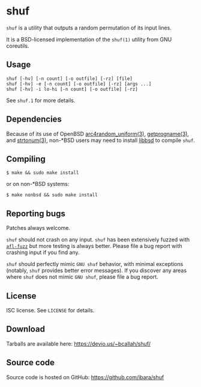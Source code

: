 shuf
====
`shuf` is a utility that outputs a random permutation of its input lines.

It is a BSD-licensed implementation of the `shuf(1)` utility from GNU
coreutils.

Usage
-----
```
shuf [-hv] [-n count] [-o outfile] [-rz] [file]
shuf [-hv] -e [-n count] [-o outfile] [-rz] [args ...]
shuf [-hv] -i lo-hi [-n count] [-o outfile] [-rz]
```
See `shuf.1` for more details.

Dependencies
------------
Because of its use of OpenBSD
[arc4random_uniform(3)](https://man.openbsd.org/arc4random_uniform.3),
[getprogname(3)](https://man.openbsd.org/getprogname.3), and
[strtonum(3)](https://man.openbsd.org/strtonum.3),
non-\*BSD users may need to install
[libbsd](https://libbsd.freedesktop.org/) to compile `shuf`.

Compiling
---------
```
$ make && sudo make install
```
or on non-\*BSD systems:
```
$ make nonbsd && sudo make install
```

Reporting bugs
--------------
Patches always welcome.

`shuf` should not crash on any input. `shuf` has been extensively fuzzed with
[`afl-fuzz`](http://lcamtuf.coredump.cx/afl/) but more testing is always
better. Please file a bug report with crashing input if you find any.

`shuf` should perfectly mimic `GNU shuf` behavior, with minimal exceptions
(notably, `shuf` provides better error messages). If you discover any areas
where `shuf` does not mimic `GNU shuf`, please file a bug report.

License
-------
ISC license. See `LICENSE` for details.

Download
--------
Tarballs are available here: https://devio.us/~bcallah/shuf/

Source code
-----------
Source code is hosted on GitHub: https://github.com/ibara/shuf
